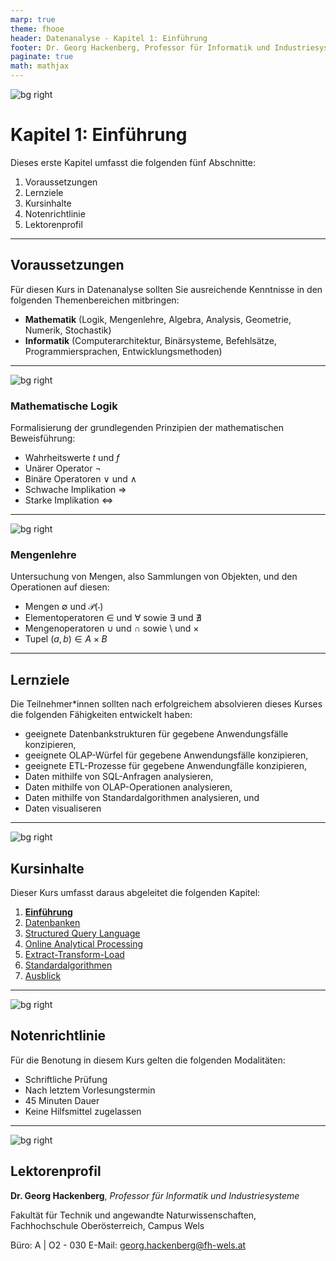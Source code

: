 ```yaml
---
marp: true
theme: fhooe
header: Datenanalyse - Kapitel 1: Einführung
footer: Dr. Georg Hackenberg, Professor für Informatik und Industriesysteme
paginate: true
math: mathjax
---
```


![bg right](./Titelbild.png)

# Kapitel 1: Einführung

Dieses erste Kapitel umfasst die folgenden fünf Abschnitte:

1. Voraussetzungen
1. Lernziele
1. Kursinhalte
1. Notenrichtlinie
1. Lektorenprofil

---

## Voraussetzungen

Für diesen Kurs in Datenanalyse sollten Sie ausreichende Kenntnisse in den folgenden Themenbereichen mitbringen:

- **Mathematik** (Logik, Mengenlehre, Algebra, Analysis, Geometrie, Numerik, Stochastik)
- **Informatik** (Computerarchitektur, Binärsysteme, Befehlsätze, Programmiersprachen, Entwicklungsmethoden)

---

![bg right](./Logik.png)

### Mathematische Logik

Formalisierung der grundlegenden Prinzipien der mathematischen Beweisführung:

- Wahrheitswerte $t$ und $f$
- Unärer Operator $\neg$
- Binäre Operatoren $\vee$ und $\wedge$
- Schwache Implikation $\Rightarrow$
- Starke Implikation $\Leftrightarrow$

---

![bg right](./Mengenlehre.png)

### Mengenlehre

Untersuchung von Mengen, also Sammlungen von Objekten, und den Operationen auf diesen:

- Mengen $\emptyset$ und $\mathcal{P}(\cdot)$
- Elementoperatoren $\in$ und $\forall$ sowie $\exists$ und $\nexists$
- Mengenoperatoren $\cup$ und $\cap$ sowie $\setminus$ und $\times$
- Tupel $(a, b) \in A \times B$

---

## Lernziele

Die Teilnehmer*innen sollten nach erfolgreichem absolvieren dieses Kurses die folgenden Fähigkeiten entwickelt haben:

- geeignete Datenbankstrukturen für gegebene Anwendungsfälle konzipieren,
- geeignete OLAP-Würfel für gegebene Anwendungsfälle konzipieren,
- geeignete ETL-Prozesse für gegebene Anwendungfälle konzipieren,
- Daten mithilfe von SQL-Anfragen analysieren,
- Daten mithilfe von OLAP-Operationen analysieren,
- Daten mithilfe von Standardalgorithmen analysieren, und
- Daten visualiseren

---

![bg right](./Kursinhalte.png)

## Kursinhalte

Dieser Kurs umfasst daraus abgeleitet die folgenden Kapitel:

1. [**Einführung**](../01_Einführung/)
1. [Datenbanken](../02_Datenbanken/)
1. [Structured Query Language](../03_SQL/)
1. [Online Analytical Processing](../04_OLAP/)
1. [Extract-Transform-Load](../05_ETL/)
1. [Standardalgorithmen](../06_Standardalgorithmen/)
1. [Ausblick](../07_Ausblick/)

---

![bg right](./Notenrichtlinie.png)

## Notenrichtlinie

Für die Benotung in diesem Kurs gelten die folgenden Modalitäten:

- Schriftliche Prüfung
- Nach letztem Vorlesungstermin
- 45 Minuten Dauer
- Keine Hilfsmittel zugelassen

---

![bg right](./Lektorenprofil.jpg)

## Lektorenprofil

**Dr. Georg Hackenberg**, *Professor für Informatik und Industriesysteme*

Fakultät für Technik und angewandte Naturwissenschaften, Fachhochschule Oberösterreich, Campus Wels

Büro: A | O2 - 030
E-Mail: georg.hackenberg@fh-wels.at